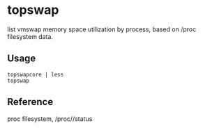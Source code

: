 topswap
========
list vmswap memory space utilization by process, based on /proc filesystem data.

Usage
-----
    topswapcore | less
    topswap

Reference
---------
proc filesystem, /proc/<pid>/status
